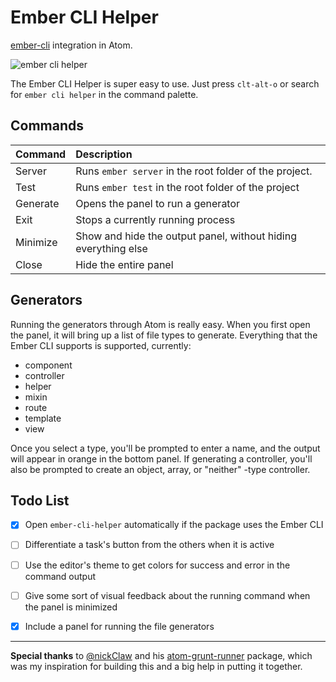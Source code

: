 # Ember CLI Helper

[ember-cli]() integration in Atom.

![ember cli helper](http://cl.ly/VTGm/Screen%20Shot%202014-05-10%20at%2010.04.24%20PM.png)

The Ember CLI Helper is super easy to use.  Just press `clt-alt-o` or search
for `ember cli helper` in the command palette.

## Commands

| Command  | Description                                                    |
| :--      | :--                                                            |
| Server   | Runs `ember server` in the root folder of the project.         |
| Test     | Runs `ember test` in the root folder of the project            |
| Generate | Opens the panel to run a generator                             |
| Exit     | Stops a currently running process                              |
| Minimize | Show and hide the output panel, without hiding everything else |
| Close    | Hide the entire panel                                          |

## Generators

Running the generators through Atom is really easy.  When you first open the panel,
it will bring up a list of file types to generate.  Everything that the Ember CLI
supports is supported, currently:

- component
- controller
- helper
- mixin
- route
- template
- view

Once you select a type, you'll be prompted to enter a name, and the output will
appear in orange in the bottom panel.  If generating a controller, you'll also
be prompted to create an object, array, or "neither" -type controller.

## Todo List

- [x] Open `ember-cli-helper` automatically if the package uses the Ember CLI
- [ ] Differentiate a task's button from the others when it is active
- [ ] Use the editor's theme to get colors for success and error in the command output
- [ ] Give some sort of visual feedback about the running command when the panel is minimized
- [x] Include a panel for running the file generators


***

**Special thanks** to [@nickClaw](https://github.com/nickclaw/) and his
[atom-grunt-runner](https://github.com/nickclaw/atom-grunt-runner)
package, which was my inspiration for building this and a big help in putting it
together.
